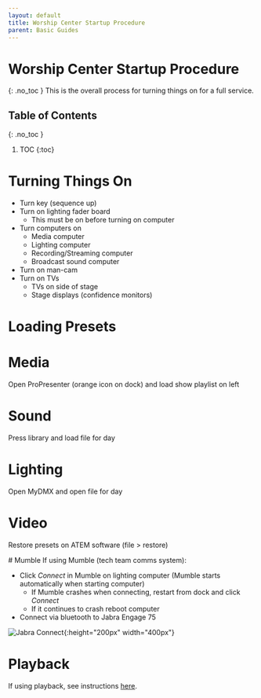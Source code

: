```yaml
---
layout: default
title: Worship Center Startup Procedure
parent: Basic Guides
---
```


# Worship Center Startup Procedure
{: .no_toc }
This is the overall process for turning things on for a full service.

## Table of Contents
{: .no_toc }

1. TOC
{:toc}

# Turning Things On
- Turn key (sequence up)
- Turn on lighting fader board
  - This must be on before turning on computer
- Turn computers on
  - Media computer
  - Lighting computer
  - Recording/Streaming computer
  - Broadcast sound computer
- Turn on man-cam
- Turn on TVs
  - TVs on side of stage
  - Stage displays (confidence monitors)

# Loading Presets

# Media
Open ProPresenter (orange icon on dock) and load show playlist on left

# Sound
Press library and load file for day

# Lighting
Open MyDMX and open file for day

# Video
Restore presets on ATEM software (file > restore)

<div style="break-after:page"></div>
# Mumble
If using Mumble (tech team comms system):

- Click *Connect* in Mumble on lighting computer (Mumble starts automatically when starting computer)
  - If Mumble crashes when connecting, restart from dock and click *Connect*
  - If it continues to crash reboot computer
- Connect via bluetooth to Jabra Engage 75

![Jabra Connect](/tech-help-docs/assets/images/basic-guides/startup/jabra-connect.png){:height="200px" width="400px"}

# Playback
If using playback, see instructions [here](worship-center-playback-startup.html).
